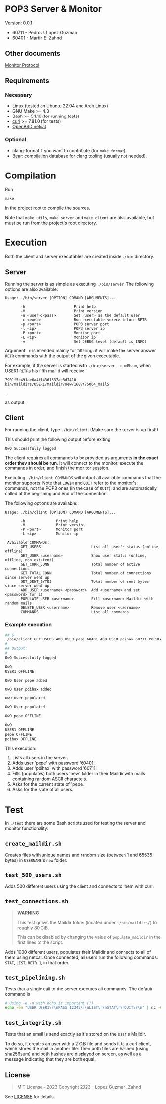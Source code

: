 # POP3 Server & Monitor

Version: 0.0.1

- 60711 - Pedro J. Lopez Guzman
- 60401 - Martin E. Zahnd

## Other documents

[Monitor Protocol](docs/protocol.md)

## Requirements

### Necessary

- Linux (tested on Ubuntu 22.04 and Arch Linux)
- GNU Make >= 4.3
- Bash >= 5.1.16 (for running tests)
- [curl](https://curl.se/) >= 7.81.0 (for tests)
- [OpenBSD netcat](https://manpages.ubuntu.com/manpages/impish/man1/nc.traditional.1.html)

### Optional

- clang-format if you want to contribute (for `make format`).
- [Bear](https://github.com/rizsotto/Bear): compilation database for clang tooling (usually not
  needed).

# Compilation

Run

```
make
```

in the project root to compile the sources.

Note that `make utils`, `make server` and `make client` are also available, but must be run from the
project's root directory.

# Execution

Both the client and server executables are created inside `./bin` directory.

## Server

Running the server is as simple as executing `./bin/server`.
The following options are also available:

```
Usage: ./bin/server [OPTION] COMAND [ARGUMENTS]...

       -h                      Print help
       -V                      Print version
       -u <user>:<pass>        Set <user> as the default user
       -c <exec>               Run executable <exec> before RETR
       -p <port>               POP3 server port
       -l <ip>                 POP3 server ip
       -P <port>               Monitor port
       -L <ip>                 Monitor ip
       -v                      Set DEBUG level (default is INFO)
```

Argument `-c` is intended mainly for filtering: it will make the server answer `RETR` commands with
the output of the given executable.

For example, if the server is started with `./bin/server -c md5sum`, when USER1 `RETR`s his fifth mail
it will receive

```
7901f5e491ae6a4f14361337ae3d7410  bin/maildirs/USER1/Maildir/new/1687475064_mail5

.
```

as output.

## Client

For running the client, type `./bin/client`. (Make sure the server is up first!)

This should print the following output before exiting

```
OwO Successfully logged

```

The client requires all commands to be provided as arguments **in the exact order they should be
run**.
It will connect to the monitor, execute the commands in order, and finish the monitor session.

Executing `./bin/client COMMANDS` will output all available commands that the monitor supports.
Note that `LOGIN` and `QUIT` refer to the monitor's commands, not the POP3 ones (in the case of
`QUIT`), and are automatically called at the beginning and end of the connection.

The following options are available:

```
Usage: ./bin/client [OPTION] COMAND [ARGUMENTS]...

       -h              Print help
       -V              Print version
       -P <port>       Monitor port
       -L <ip>         Monitor ip

 Available COMMANDs:
       GET_USERS                       List all user's status (online, offline)
       GET_USER <username>             Show user status (online, offline, non existent)
       GET_CURR_CONN                   Total number of active connections
       GET_TOTAL_CONN                  Total number of connections since server went up
       GET_SENT_BYTES                  Total number of sent bytes since server went up
       ADD_USER <username> <password>  Add <username> and set <password> for it
       POPULATE_USER <username>        Fill <username> Maildir with random mails
       DELETE_USER <username>          Remove user <username>
       COMMANDS                        List all commands
```

### Example execution

```bash
## $
./bin/client GET_USERS ADD_USER pepe 60401 ADD_USER pdihax 60711 POPULATE_USER pepe POPULATE_USER pdihax GET_USER pepe GET_USERS
#
## Output:
#
OwO Successfully logged

OwO
USER1 OFFLINE

OwO User pepe added

OwO User pdihax added

OwO User populated

OwO User populated

OwO pepe OFFLINE

OwO
USER1 OFFLINE
pepe OFFLINE
pdihax OFFLINE

```

This execution:

1. Lists all users in the server.
2. Adds user 'pepe' with password '60401'.
3. Adds user 'pdihax' with password '60711'.
4. Fills (populates) both users 'new' folder in their Maildir with mails containing random ASCII
   characters.
5. Asks for the current state of 'pepe'.
6. Asks for the state of all users.

# Test

In `./test` there are some Bash scripts used for testing the server and monitor functionality:

## `create_maildir.sh`

Creates files with unique names and random size (between 1 and 65535 bytes) in `USERNAME`'s `new` folder.

## `test_500_users.sh`

Adds 500 different users using the client and connects to them with curl.

## `test_connections.sh`

> **WARNING**
>
> This test grows the Maildir folder (located under `./bin/maildirs/`) to roughly 80 GiB.
>
> This can be disabled by changing the value of `populate_maildir` in the first lines of the
> script.

Adds 1000 different users, populates their Maildir and connects to all of them using netcat.
Once connected, all users run the following commands: `STAT`, `LIST`, `RETR 1`, in that order.

## `test_pipelining.sh`

Tests that a single call to the server executes all commands. The default command is

```bash
# Using -e -n with echo is important (!)
echo -en "USER USER1\r\nPASS 12345\r\nLIST\r\nSTAT\r\nQUIT\r\n" | nc -C 127.0.0.1 60711
```

## `test_integrity.sh`

Tests that an email is send exactly as it's stored on the user's Maildir.

To do so, it creates an user with a 2 GiB file and sends it to a curl client, which stores
the mail in another file. Then both files are hashed (using
[sha256sum](https://linux.die.net/man/1/sha256sum)) and both hashes are displayed on screen,
as well as a message indicating that they are both equal.

## License

> MIT License - 2023
> Copyright 2023 - Lopez Guzman, Zahnd

See [LICENSE](/LICENSE) for details.
